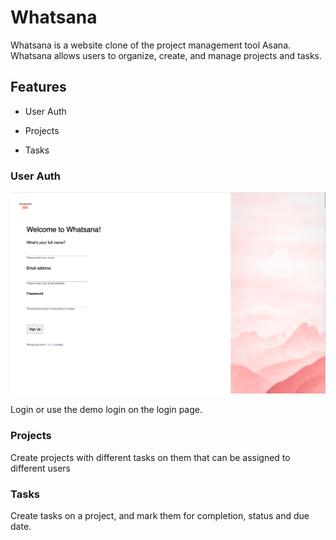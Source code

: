 # Whatsana

Whatsana is a website clone of the project management tool Asana. Whatsana allows users to organize, create, and manage projects and tasks.

## Features

* User Auth

* Projects

* Tasks

### User Auth

![alt text](https://github.com/timjkim210/Whatsana/blob/master/Signin_page.png "Signin Page img")


Login or use the demo login on the login page.

### Projects

Create projects with different tasks on them that can be assigned to different users

### Tasks

Create tasks on a project, and mark them for completion, status and due date.
